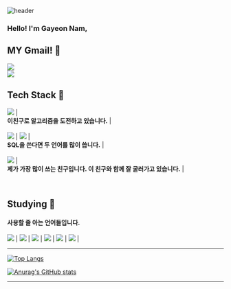 ![header](https://capsule-render.vercel.app/api?type=Waving&color=auto&height=250&section=header&text=Forests&fontColor=FFFFFF&fontSize=90&animation=blink)


### Hello! I'm Gayeon Nam,

 <h2> MY Gmail! 📨 </h2>
<a href="https://mail.google.com/mail/u/0/?tab=rm&ogbl#inbox"><img src="https://img.shields.io/badge/forestser00@gmail.com-EA4335?style=flat-square&logo=Gmail&logoColor=white"/></a> <br>
<a href="https://mail.google.com/mail/u/3/#inbox"><img src="https://img.shields.io/badge/seaurchin2493@gmail.com-EA4335?style=flat-square&logo=Gmail&logoColor=white"/></a> <br>

 <h2> Tech Stack 🔧 </h2>
<p>
 <img src="https://img.shields.io/badge/Python-3776AB?style=flat-square&logo=Python&logoColor=white"/> |<br>
<b>이친구로 알고리즘을 도전하고 있습니다.</b> |<br><br>
<img src="https://img.shields.io/badge/Oracle-F80000?style=flat-square&logo=Oracle&logoColor=white"/> | <img src="https://img.shields.io/badge/MySQL-4479A1?style=flat-square&logo=MySQL&logoColor=white"/> | <br>
<b>SQL을 쓴다면 두 언어를 많이 씁니다.</b> |<br><br>
<img src="https://img.shields.io/badge/Node.js-339933?style=flat-square&logo=Node.js&logoColor=white"/> | <br> 
<b>제가 가장 많이 쓰는 친구입니다. 이 친구와 함께 잘 굴러가고 있습니다.</b> | <br>
 </p>
 <br>
 
 <h2> Studying 📘 </h2>
 <h4>사용할 줄 아는 언어들입니다.</h4>
 <p>
<img src="https://img.shields.io/badge/Java-007396?style=flat-square&logo=Java&logoColor=white"/> | <img src="https://img.shields.io/badge/C++-00599C?style=flat-square&logo=C++&logoColor=white"/> | <img src="https://img.shields.io/badge/TypeScript-3178C6?style=flat-square&logo=TypeScript&logoColor=white"/> | <img src="https://img.shields.io/badge/React-61DAFB?style=flat-square&logo=React&logoColor=white"/> | <img src="https://img.shields.io/badge/JavaScript-F7DF1E?style=flat-square&logo=JavaScript&logoColor=white"/> | <img src="https://img.shields.io/badge/Flutter-02569B?style=flat-square&logo=Flutter&logoColor=white"/> | 
</p>


 
--- 

[![Top Langs](https://github-readme-stats.vercel.app/api/top-langs/?username=forests0&layout=compact)](https://github.com/forests0/github-readme-stats)

[![Anurag's GitHub stats](https://github-readme-stats.vercel.app/api?username=forests0)](https://github.com/forests0/github-readme-stats)

 ---

